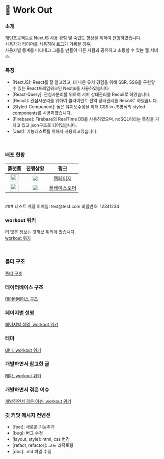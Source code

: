 # 💪 Work Out

### 소개

개인프로젝트로 NextJS 사용 경험 및 숙련도 향상을 위하여 진행하였습니다. <br />
사용자가 타이머를 사용하여 로그가 기록될 경우, <br />
사용자별 통계를 나타내고 그룹을 만들어 다른 사람과 공유하고 소통할 수 있는 웹 서비스. <br />

### 특징

- [NextJS]: React를 잘 알고있고, 더 나은 유저 경험을 위해 SSR, SSG을 구현할 수 있는 React프레임워크인 Nextjs를 사용하였습니다
- [React-Query]: 관심사분리를 위하여 서버 상태관리를 Recoil로 하였습니다.
- [Recoil]: 관심사분리를 위하여 클라이언트 전역 상태관리를 Recoil로 하였습니다.
- [Styled-Component]: 높은 유지보수성을 위해 CSS in JS방식의 styled-components를 사용하였습니다.
- [Firebase]: Firebase의 RealTime DB를 사용하였으며, noSQL이라는 특징을 가지고 있고 json구조로 되어있습니다.
- [Jest]: 기능테스트를 위해서 사용하고있습니다.

<br />

### 배포 현황

|                                                                               플랫폼                                                                                |                              진행상황                               |                                            링크                                             |
| :-----------------------------------------------------------------------------------------------------------------------------------------------------------------: | :-----------------------------------------------------------------: | :-----------------------------------------------------------------------------------------: |
| <img src="https://firebasestorage.googleapis.com/v0/b/workout-21c5f.appspot.com/o/vercel.svg?alt=media&token=011fea83-5bd4-4fcf-b14b-b36f52d94c95" width="25px" />  | <img src="https://img.shields.io/badge/배포중-00b336?style=flat" /> |                       [웹페이지](https://nextjs-workout.vercel.app/)                        |
| <img src="https://firebasestorage.googleapis.com/v0/b/workout-21c5f.appspot.com/o/android.svg?alt=media&token=6387ce48-96be-4010-9ed7-9c71c5c581cd" width="25px" /> | <img src="https://img.shields.io/badge/배포중-00b336?style=flat" /> | [플레이스토어](https://play.google.com/store/apps/details?id=app.vercel.nextjs_workout.twa) |

<br />
### 테스트 계정
이메일: test@test.com
비밀번호: 12341234

<br />

### workout 위키

더 많은 정보는 깃허브 위키에 있습니다. <br />
[workout 위키](https://github.com/sangpyokim/nextjs-workout/wiki) <br />

<br />

### 폴더 구조

[폴더 구조](https://github.com/sangpyokim/nextjs-workout/wiki/%ED%8F%B4%EB%8D%94-%EA%B5%AC%EC%A1%B0)
<br />

### 데이터베이스 구조

[데이터베이스 구조](https://github.com/sangpyokim/nextjs-workout/wiki/%EB%8D%B0%EC%9D%B4%ED%84%B0%EB%B2%A0%EC%9D%B4%EC%8A%A4-%EA%B5%AC%EC%A1%B0)
<br/>

### 페이지별 설명

[페이지별 설명, workout 위키](https://github.com/sangpyokim/nextjs-workout/wiki/Home)
<br/>

### 테마

[테마, workout 위키](https://github.com/sangpyokim/nextjs-workout/wiki/Theme)
<br/>

### 개발하면서 참고한 글

[테마, workout 위키](https://github.com/sangpyokim/nextjs-workout/wiki/%EA%B0%9C%EB%B0%9C%ED%95%98%EB%A9%B4%EC%84%9C-%EC%B0%B8%EA%B3%A0%ED%95%9C-%EA%B8%80)
<br/>

### 개발하면서 겪은 이슈

[개발하면서 겪은 이슈, workout 위키](https://github.com/sangpyokim/nextjs-workout/wiki/%EA%B0%9C%EB%B0%9C%ED%95%98%EB%A9%B4%EC%84%9C-%EA%B2%AA%EC%9D%80-%EC%9D%B4%EC%8A%88)
<br/>

### 깃 커밋 메시지 컨벤션

- [feat]: 새로운 기능추가
- [bug]: 버그 수정
- [layout, style]: html, css 변경
- [refact, refactor]: 코드 리팩토링
- [doc]: .md 파일 수정

<br />
